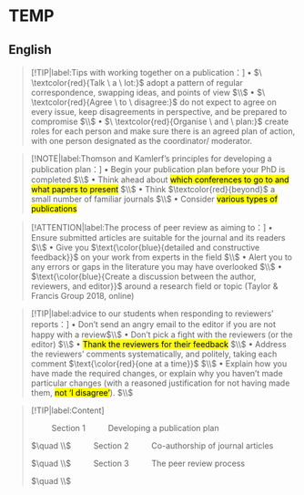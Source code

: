 # TEMP

## English

>[!TIP|label:Tips with working together on a publication：]
>• $\ \textcolor{red}{Talk \ a \ lot:}$  adopt a pattern of regular correspondence, swapping ideas, and
points of view $\\$
• $\ \textcolor{red}{Agree \ to \ disagree:}$  do not expect to agree on every issue, keep disagreements
in perspective, and be prepared to compromise $\\$
• $\ \textcolor{red}{Organise \ and \ plan:}$  create roles for each person and make sure there is an
agreed plan of action, with one person designated as the coordinator/
moderator.

>[!NOTE|label:Thomson and Kamlerf’s principles for developing a publication plan：]
>• Begin your publication plan before your PhD is completed
 $\\$
•   Think ahead about <mark>which conferences to go to and what papers to present</mark>
 $\\$
•   Think $\textcolor{red}{beyond}$ a small number of familiar journals $\\$
•  Consider <mark>various types of publications</mark>

>[!ATTENTION|label:The process of peer review as aiming to：]
>• Ensure submitted articles are suitable for the journal and its readers
 $\\$
• Give you $\text{\color{blue}{detailed and constructive feedback}}$  on your work from experts in the field $\\$
• Alert you to any errors or gaps in the literature you may have overlooked $\\$
• $\text{\color{blue}{Create a discussion between the author, reviewers, and editor}}$ around a research field or topic (Taylor & Francis Group 2018, online)

>[!TIP|label:advice to our students when responding to reviewers’ reports：]
>• Don’t send an angry email to the editor if you are not happy with a review$\\$
• Don’t pick a fight with the reviewers (or the editor) $\\$
• <mark>Thank the reviewers for their feedback</mark> $\\$
• Address the reviewers’ comments systematically, and politely, taking each comment $\text{\color{red}{one at a time}}$ $\\$
• Explain how you have made the required changes, or explain why you haven’t made particular changes (with a reasoned justification for not having made them, <mark>not ‘I disagree’</mark>). $\\$

>[!TIP|label:Content]
>
>$\qquad$ Section 1 $\qquad$ Developing a publication plan
>
>$\quad \\$
>$\qquad$ Section 2 $\qquad$ Co-authorship of journal articles
>
>$\quad \\$
>$\qquad$ Section 3 $\qquad$ The peer review process
>
>$\quad \\$